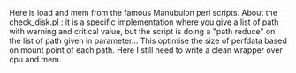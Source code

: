 Here is load and mem from the famous Manubulon perl scripts.
About the check_disk.pl : it is a specific implementation where you give a list of path with warning and critical value, but the script is doing a "path reduce" on the list of path given in parameter... This optimise the size of perfdata based on mount point of each path.
Here I still need to write a clean wrapper over cpu and mem.
